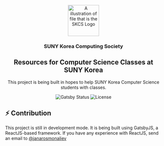 <p align="center">
  <img src="https://github.com/computing-society/computer-science-resourses/raw/master/static/favicon.png" alt="A illustration of file that is the SKCS Logo" width="100">
</p>

<h3 align="center">
  SUNY Korea Computing Society
</h3>

<h2 align="center">
  Resources for Computer Science Classes at SUNY Korea
</h2>

<p align="center">
  This project is being built in hopes to help SUNY Korea Computer Science students with classes.
</p>

<p align="center">
  <img alt="Gatsby Status" src=https://github.com/computing-society/computer-science-resources/workflows/Gatsby%20Build/badge.svg?branch=master">
  <img alt="License" src="https://img.shields.io/badge/license-MIT-%238257E6">
</p>

## ⚡️ Contribution

This project is still in development mode. It is being built using GatsbyJS, a ReactJS-based framework. If you have any experience with ReactJS, send an email to [@janarosmonaliev](mailto:zhanarbek.osmonaliev@stonybrook.edu)

